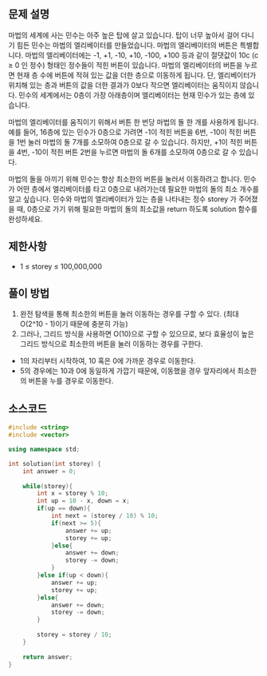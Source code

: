 ## 문제 설명
마법의 세계에 사는 민수는 아주 높은 탑에 살고 있습니다. 탑이 너무 높아서 걸어 다니기 힘든 민수는 마법의 엘리베이터를 만들었습니다. 마법의 엘리베이터의 버튼은 특별합니다. 마법의 엘리베이터에는 -1, +1, -10, +10, -100, +100 등과 같이 절댓값이 10c (c ≥ 0 인 정수) 형태인 정수들이 적힌 버튼이 있습니다. 마법의 엘리베이터의 버튼을 누르면 현재 층 수에 버튼에 적혀 있는 값을 더한 층으로 이동하게 됩니다. 단, 엘리베이터가 위치해 있는 층과 버튼의 값을 더한 결과가 0보다 작으면 엘리베이터는 움직이지 않습니다. 민수의 세계에서는 0층이 가장 아래층이며 엘리베이터는 현재 민수가 있는 층에 있습니다.

마법의 엘리베이터를 움직이기 위해서 버튼 한 번당 마법의 돌 한 개를 사용하게 됩니다.예를 들어, 16층에 있는 민수가 0층으로 가려면 -1이 적힌 버튼을 6번, -10이 적힌 버튼을 1번 눌러 마법의 돌 7개를 소모하여 0층으로 갈 수 있습니다. 하지만, +1이 적힌 버튼을 4번, -10이 적힌 버튼 2번을 누르면 마법의 돌 6개를 소모하여 0층으로 갈 수 있습니다.

마법의 돌을 아끼기 위해 민수는 항상 최소한의 버튼을 눌러서 이동하려고 합니다. 민수가 어떤 층에서 엘리베이터를 타고 0층으로 내려가는데 필요한 마법의 돌의 최소 개수를 알고 싶습니다. 민수와 마법의 엘리베이터가 있는 층을 나타내는 정수 storey 가 주어졌을 때, 0층으로 가기 위해 필요한 마법의 돌의 최소값을 return 하도록 solution 함수를 완성하세요.


## 제한사항
- 1 ≤ storey ≤ 100,000,000


## 풀이 방법
1. 완전 탐색을 통해 최소한의 버튼을 눌러 이동하는 경우를 구할 수 있다. (최대 O(2^10 - 1)이기 때문에 충분히 가능)
2. 그러나, 그리드 방식을 사용하면 O(10)으로 구할 수 있으므로, 보다 효율성이 높은 그리드 방식으로 최소한의 버튼을 눌러 이동하는 경우를 구한다.
  - 1의 자리부터 시작하여, 10 혹은 0에 가까운 경우로 이동한다.
  - 5의 경우에는 10과 0에 동일하게 가깝기 때문에, 이동했을 경우 앞자리에서 최소한의 버튼을 누를 경우로 이동한다.


## 소스코드
```c++
#include <string>
#include <vector>

using namespace std;

int solution(int storey) {
    int answer = 0;
    
    while(storey){
        int x = storey % 10;
        int up = 10 - x, down = x;
        if(up == down){
            int next = (storey / 10) % 10;
            if(next >= 5){
                answer += up;
                storey += up;
            }else{
                answer += down;
                storey -= down;
            }
        }else if(up < down){
            answer += up;
            storey += up;
        }else{
            answer += down;
            storey -= down;
        }
        
        storey = storey / 10;
    }
    
    return answer;
}
```